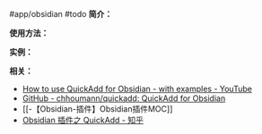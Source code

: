 #app/obsidian #todo 
**简介：**


**使用方法：**


**实例：**


**相关：**
* [How to use QuickAdd for Obsidian - with examples - YouTube](https://www.youtube.com/watch?v=gYK3VDQsZJo)
* [GitHub - chhoumann/quickadd: QuickAdd for Obsidian](https://github.com/chhoumann/quickadd)
* [[-【Obsidian-插件】Obsidian插件MOC]]
* [Obsidian 插件之 QuickAdd - 知乎](https://zhuanlan.zhihu.com/p/386885976)